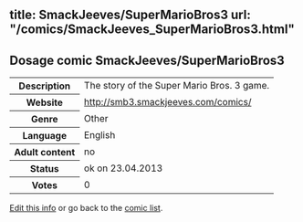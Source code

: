 title: SmackJeeves/SuperMarioBros3
url: "/comics/SmackJeeves_SuperMarioBros3.html"
---
Dosage comic SmackJeeves/SuperMarioBros3
-----------------------------------------

<table class="comicinfo">
<tr>
<th>Description</th><td>The story of the Super Mario Bros. 3 game.</td>
</tr>
<tr>
<th>Website</th><td><a href="http://smb3.smackjeeves.com/comics/">http://smb3.smackjeeves.com/comics/</a></td>
</tr>
<tr>
<th>Genre</th><td>Other</td>
</tr>
<tr>
<th>Language</th><td>English</td>
</tr>
<tr>
<th>Adult content</th><td>no</td>
</tr>
<tr>
<th>Status</th><td>ok on 23.04.2013</td>
</tr>
<tr>
<th>Votes</th><td>0</div></td>
</tr>
</table>

[Edit this info](/comics/SmackJeeves_SuperMarioBros3_edit.html) or go back to the [comic list](../comic-index.html).
